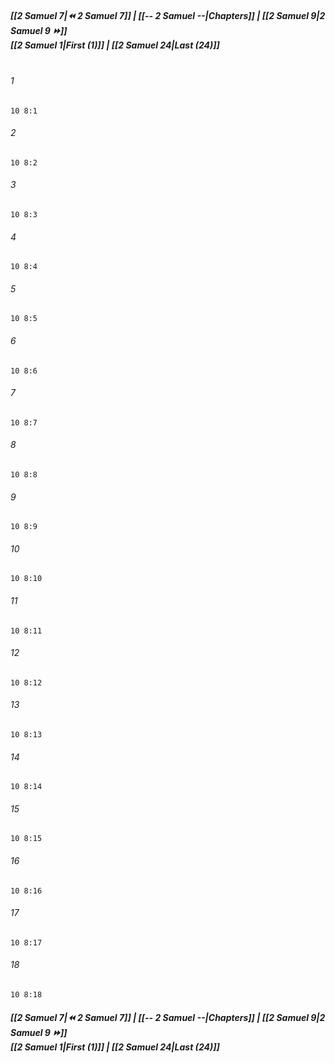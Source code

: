 
##### **[[2 Samuel 7|⏪ 2 Samuel 7]] | [[-- 2 Samuel --|Chapters]] | [[2 Samuel 9|2 Samuel 9 ⏩]]**<br>**[[2 Samuel 1|First (1)]] | [[2 Samuel 24|Last (24)]]**<br><br>

###### 1
``` verse
10 8:1
```
###### 2
``` verse
10 8:2
```
###### 3
``` verse
10 8:3
```
###### 4
``` verse
10 8:4
```
###### 5
``` verse
10 8:5
```
###### 6
``` verse
10 8:6
```
###### 7
``` verse
10 8:7
```
###### 8
``` verse
10 8:8
```
###### 9
``` verse
10 8:9
```
###### 10
``` verse
10 8:10
```
###### 11
``` verse
10 8:11
```
###### 12
``` verse
10 8:12
```
###### 13
``` verse
10 8:13
```
###### 14
``` verse
10 8:14
```
###### 15
``` verse
10 8:15
```
###### 16
``` verse
10 8:16
```
###### 17
``` verse
10 8:17
```
###### 18
``` verse
10 8:18
```

##### **[[2 Samuel 7|⏪ 2 Samuel 7]] | [[-- 2 Samuel --|Chapters]] | [[2 Samuel 9|2 Samuel 9 ⏩]]**<br>**[[2 Samuel 1|First (1)]] | [[2 Samuel 24|Last (24)]]**
